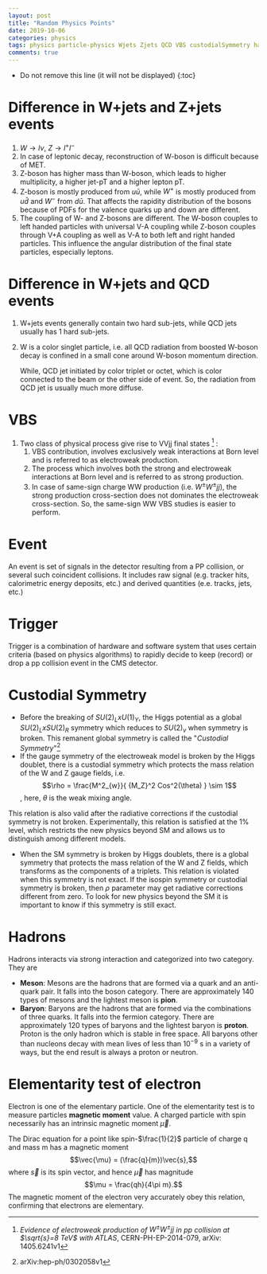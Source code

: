 ```yaml
---
layout: post
title: "Random Physics Points"
date: 2019-10-06
categories: physics
tags: physics particle-physics Wjets Zjets QCD VBS custodialSymmetry hadrons
comments: true
---
```


- Do not remove this line (it will not be displayed)
  {:toc}

# Difference in W+jets and Z+jets events

1. $W \rightarrow l \nu$, $Z \rightarrow l^+ l^-$
2. In case of leptonic decay, reconstruction of W-boson is difficult because of MET.
3. Z-boson has higher mass than W-boson, which leads to higher multiplicity, a higher jet-pT and a higher lepton pT.
4. Z-boson is mostly produced from $u\bar{u}$, while $W^+$ is mostly produced from $u\bar{d}$ and $W^-$ from $d\bar{u}$. That affects the rapidity distribution of the bosons because of PDFs for the valence quarks up and down are different.
5. The coupling of W- and Z-bosons are different. The W-boson couples to left handed particles with universal V-A coupling while Z-boson couples through V+A coupling as well as V-A to both left and right handed particles. This influence the angular distribution of the final state particles, especially leptons.

# Difference in W+jets and QCD events

1. W+jets events generally contain two hard sub-jets, while QCD jets usually has 1 hard sub-jets.
2. W is a color singlet particle, i.e. all QCD radiation from boosted W-boson decay is confined in a small cone around W-boson momentum direction.

   While, QCD jet initiated by color triplet or octet, which is color connected to the beam or the other side of event. So, the radiation from QCD jet is usually much more diffuse.

# VBS

1. Two class of physical process give rise to VVjj final states [^vbs1] :
   1. VBS contribution, involves exclusively weak interactions at Born level and is referred to as electroweak production.
   2. The process which involves both the strong and electroweak interactions at Born level and is referred to as strong production.
   3. In case of same-sign charge WW production (i.e. $W^{\pm}W^{\pm}jj$), the strong production cross-section does not dominates the electroweak cross-section. So, the same-sign WW VBS studies is easier to perform.

[^vbs1]: _Evidence of electroweak production of $W^{\pm}W^{\pm}jj$ in pp collision at $\sqrt{s}=8 TeV$ with ATLAS_, CERN-PH-EP-2014-079, arXiv: 1405.6241v1

# Event

An event is set of signals in the detector resulting from a PP collision, or several such coincident collisions. It includes raw signal (e.g. tracker hits, calorimetric energy deposits, etc.) and derived quantities (e.e. tracks, jets, etc.)

# Trigger

Trigger is a combination of hardware and software system that uses certain criteria (based on physics algorithms) to rapidly decide to keep (record) or drop a pp collision event in the CMS detector.

# Custodial Symmetry

- Before the breaking of $SU(2)_L x U(1)_Y$, the Higgs potential as a global $SU(2)_L x SU(2)_R$ symmetry which reduces to $SU(2)_v$ when symmetry is broken. This remanent global symmetry is called the "_Custodial Symmetry_"[^Ref:Custodial]
- If the gauge symmetry of the electroweak model is broken by the Higgs doublet, there is a custodial symmetry which protects the mass relation of the W and Z gauge fields, i.e. $$\rho = \frac{M^2_{w}}{ {M_Z}^2 Cos^2(\theta) } \sim 1$$, here, $\theta$ is the weak mixing angle.

This relation is also valid after the radiative corrections if the custodial symmetry is not broken. Experimentally, this relation is satisfied at the 1% level, which restricts the new physics beyond SM and allows us to distinguish among different models.

- When the SM symmetry is broken by Higgs doublets, there is a global symmetry that protects the mass relation of the W and Z fields, which transforms as the components of a triplets. This relation is violated when this symmetry is not exact. If the isospin symmetry or custodial symmetry is broken, then $\rho$ parameter may get radiative corrections different from zero. To look for new physics beyond the SM it is important to know if this symmetry is still exact.

[^Ref:Custodial]: arXiv:hep-ph/0302058v1

# Hadrons

Hadrons interacts via strong interaction and categorized into two category. They are

- **Meson**: Mesons are the hadrons that are formed via a quark and an anti-quark pair. It falls into the boson category. There are approximately 140 types of mesons and the lightest meson is **pion**.
- **Baryon**: Baryons are the hadrons that are formed via the combinations of three quarks. It falls into the fermion category. There are approximately 120 types of baryons and the lightest baryon is **proton**. Proton is the only hadron which is stable in free space. All baryons other than nucleons decay with mean lives of less than $10^{-9}$ s in a variety of ways, but the end result is always a proton or neutron.

# Elementarity test of electron

Electron is one of the elementary particle. One of the elementarity test is to measure particles **magnetic moment** value. A charged particle with spin necessarily has an intrinsic magnetic moment $\vec{\mu}$.

The Dirac equation for a point like spin-$\frac{1}{2}$ particle of charge q and mass m has a magnetic moment $$\vec{\mu} = (\frac{q}{m})\vec{s},$$ where $\vec{s}$ is its spin vector, and hence $\vec{\mu}$ has magnitude $$\mu = \frac{qh}{4\pi m}.$$ The magnetic moment of the electron very accurately obey this relation, confirming that electrons are elementary.
